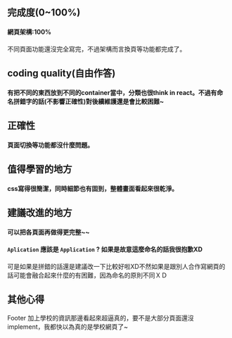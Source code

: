 ## 完成度(0~100%)
#### 網頁架構:100%
不同頁面功能還沒完全寫完，不過架構而言換頁等功能都完成了。
## coding quality(自由作答)
#### 有把不同的東西放到不同的container當中，分類也很think in react。不過有命名拼錯字的話(不影響正確性)對後續維護還是會比較困難~
## 正確性
#### 頁面切換等功能都沒什麼問題。
## 值得學習的地方
#### css寫得很簡潔，同時細節也有固到，整體畫面看起來很乾淨。
## 建議改進的地方
#### 可以把各頁面再做得更完整~~
#### `Aplication` 應該是 `Application` ? 如果是故意這麼命名的話我很抱歉XD
可是如果是拼錯的話還是建議改一下比較好啦XD不然如果是跟別人合作寫網頁的話可能會融合起來什麼的有困難，因為命名的原則不同ＸＤ
## 其他心得
Footer 加上學校的資訊那邊看起來超逼真的，要不是大部分頁面還沒implement，我都快以為真的是學校網頁了~

